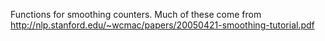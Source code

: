 Functions for smoothing counters. Much of these come from
http://nlp.stanford.edu/~wcmac/papers/20050421-smoothing-tutorial.pdf

